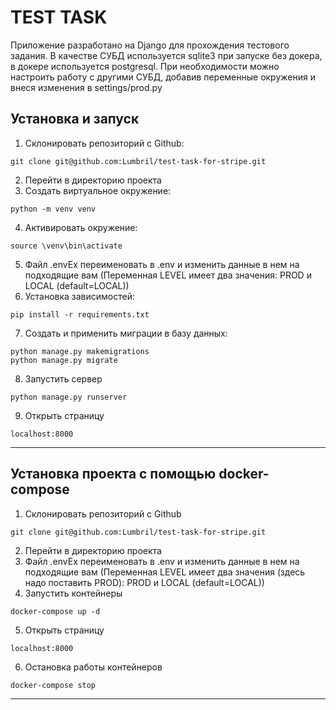 # TEST TASK

Приложение разработано на Django для прохождения тестового задания. В качестве СУБД используется sqlite3 при запуске без докера, в докере используется postgresql. При необходимости можно настроить работу с другими СУБД, добавив переменные окружения и внеся изменения в settings/prod.py

## Установка и запуск

1. Склонировать репозиторий с Github:

````
git clone git@github.com:Lumbril/test-task-for-stripe.git
````

2. Перейти в директорию проекта
3. Создать виртуальное окружение:

````
python -m venv venv
````

4. Активировать окружение: 

````
source \venv\bin\activate
````
5. Файл .envEx переименовать в .env и изменить данные в нем на подходящие вам (Переменная LEVEL имеет два значения: PROD и LOCAL (default=LOCAL))
6. Установка зависимостей:

```
pip install -r requirements.txt
```

7. Создать и применить миграции в базу данных:
```
python manage.py makemigrations
python manage.py migrate
```
8. Запустить сервер
```
python manage.py runserver
```  
9. Открыть страницу
```
localhost:8000
```

***
## Установка проекта с помощью docker-compose


1. Склонировать репозиторий с Github
```
git clone git@github.com:Lumbril/test-task-for-stripe.git
```
2. Перейти в директорию проекта
3. Файл .envEx переименовать в .env и изменить данные в нем на подходящие вам (Переменная LEVEL имеет два значения (здесь надо поставить PROD): PROD и LOCAL (default=LOCAL)) 
4. Запустить контейнеры 
``` 
docker-compose up -d
```  
5. Открыть страницу
```
localhost:8000
```
6. Остановка работы контейнеров 
```
docker-compose stop
```
***

